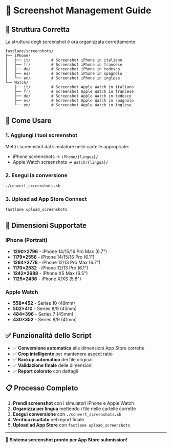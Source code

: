 # 📱 Screenshot Management Guide

## 🎯 Struttura Corretta

La struttura degli screenshot è ora organizzata correttamente:

```
fastlane/screenshots/
├── iPhone/
│   ├── it/         # Screenshot iPhone in italiano
│   ├── fr/         # Screenshot iPhone in francese  
│   ├── de/         # Screenshot iPhone in tedesco
│   ├── es/         # Screenshot iPhone in spagnolo
│   └── en/         # Screenshot iPhone in inglese
└── Watch/
    ├── it/         # Screenshot Apple Watch in italiano
    ├── fr/         # Screenshot Apple Watch in francese
    ├── de/         # Screenshot Apple Watch in tedesco  
    ├── es/         # Screenshot Apple Watch in spagnolo
    └── en/         # Screenshot Apple Watch in inglese
```

## 🚀 Come Usare

### 1. Aggiungi i tuoi screenshot
Metti i screenshot dal simulatore nelle cartelle appropriate:
- iPhone screenshots → `iPhone/{lingua}/`
- Apple Watch screenshots → `Watch/{lingua}/`

### 2. Esegui la conversione
```bash
./convert_screenshots.sh
```

### 3. Upload ad App Store Connect  
```bash
fastlane upload_screenshots
```

## 📐 Dimensioni Supportate

### iPhone (Portrait)
- **1290×2796** - iPhone 14/15/16 Pro Max (6.7")
- **1179×2556** - iPhone 14/15/16 Pro (6.1") 
- **1284×2778** - iPhone 12/13 Pro Max (6.7")
- **1170×2532** - iPhone 12/13 Pro (6.1")
- **1242×2688** - iPhone XS Max (6.5")
- **1125×2436** - iPhone X/XS (5.8")

### Apple Watch
- **558×452** - Series 10 (49mm)
- **502×410** - Series 8/9 (45mm)
- **484×396** - Series 7 (45mm)
- **430×352** - Series 8/9 (41mm)

## ✅ Funzionalità dello Script

- ✅ **Conversione automatica** alle dimensioni App Store corrette
- ✅ **Crop intelligente** per mantenere aspect ratio  
- ✅ **Backup automatico** dei file originali
- ✅ **Validazione finale** delle dimensioni
- ✅ **Report colorato** con dettagli

## 📋 Processo Completo

1. **Prendi screenshot** con i simulatori iPhone e Apple Watch
2. **Organizza per lingua** mettendo i file nelle cartelle corrette
3. **Esegui conversione** con `./convert_screenshots.sh`
4. **Verifica risultato** nel report finale
5. **Upload ad App Store** con `fastlane upload_screenshots`

---

🎉 **Sistema screenshot pronto per App Store submission!**